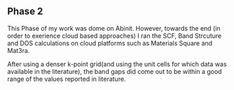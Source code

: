 ## Phase 2

This Phase of my work was dome on Abinit. However, towards the end (in order to exerience cloud based approaches) I ran the SCF, Band Strcuture and DOS calculations on cloud platforms such as Materials Square and Mat3ra.

After using a denser k-point grid(and using the unit cells for which data was available in the literature), the band gaps did come out to be within a good range of the values reported in literature. 


 

